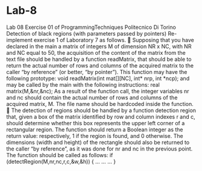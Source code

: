 # Lab-8
Lab 08 Exercise 01 of ProgrammingTechniques Politecnico Di Torino
Detection of black regions (with parameters passed by pointers)
Re-implement exercise 1 of Laboratory 7 as follows.
 Supposing that you have declared in the main a matrix of integers M of dimension NR x NC, with NR and NC equal to 50, the acquisition of the content of the matrix from the text file should be handled by a function readMatrix, that should be able to return the actual number of rows and columns of the acquired matrix to the caller “by reference” (or better, “by pointer”). This function may have the following prototype:
void readMatrix(int mat[][NC], int* nrp, int *ncp);
and may be called by the main with the following instructions:
real matrix(M,&nr,&nc);
As a result of the function call, the integer variables nr and nc should contain the actual number of rows and columns of the acquired matrix, M.
The file name should be hardcoded inside the function.
 The detection of regions should be handled by a function detection region that, given a box of the matrix identified by row and column indexes r and c, should determine whether this box represents the upper left corner of a rectangular region. The function should return a Boolean integer as the return value: respectively, 1 if the region is found, and 0 otherwise. The dimensions (width and height) of the rectangle should also be returned to the caller “by reference”, as it was done for nr and nc in the previous point. The function should be called as follows:
if (detectRegion(M,nr,nc,r,c,&w,&h)) {
… … …
}
